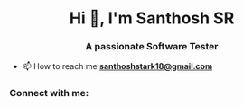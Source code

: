 <h1 align="center">Hi 👋, I'm Santhosh SR </h1>
<h3 align="center">A passionate Software Tester</h3>

- 📫 How to reach me **santhoshstark18@gmail.com**

<h3 align="left">Connect with me:</h3>
<p align="left">
</p>


